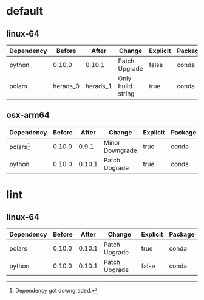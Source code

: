 # default

## linux-64

| Dependency | Before | After | Change | Explicit | Package |
| - | - | - | - | - | - |
| python | 0.10.0 | 0.10.1 | Patch Upgrade | false | conda |
| polars | herads_0 | herads_1 | Only build string | true | conda |

## osx-arm64

| Dependency | Before | After | Change | Explicit | Package |
| - | - | - | - | - | - |
| polars[^2] | 0.10.0 | 0.9.1 | Minor Downgrade | true | conda |
| python | 0.10.0 | 0.10.1 | Patch Upgrade | true | conda |

# lint

## linux-64

| Dependency | Before | After | Change | Explicit | Package |
| - | - | - | - | - | - |
| polars | 0.10.0 | 0.10.1 | Patch Upgrade | true | conda |
| python | 0.10.0 | 0.10.1 | Patch Upgrade | false | conda |

[^1]: *Cursive* means explicit dependency.
[^2]: Dependency got downgraded.
